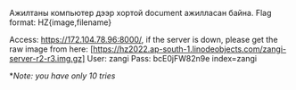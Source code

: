 Ажилтаны компьютер дээр хортой document ажилласан байна.
Flag format: HZ{image,filename} 

Access: https://172.104.78.96:8000/, if the server is down, please get the raw image from here: [https://hz2022.ap-south-1.linodeobjects.com/zangi-server-r2-r3.img.gz] 
User: zangi 
Pass: bcE0jFW82n9e 
index=zangi

**Note: you have only 10 tries*
